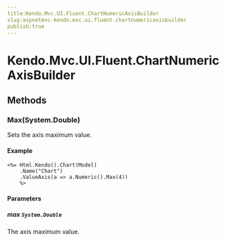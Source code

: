 ```yaml
---
title:Kendo.Mvc.UI.Fluent.ChartNumericAxisBuilder
slug:aspnetmvc-kendo.mvc.ui.fluent.chartnumericaxisbuilder
publish:true
---
```


# Kendo.Mvc.UI.Fluent.ChartNumericAxisBuilder

## Methods

### Max(System.Double)
Sets the axis maximum value.

#### Example
    <%= Html.Kendo().Chart(Model)
        .Name("Chart")
        .ValueAxis(a => a.Numeric().Max(4))
        %>

#### Parameters

##### max `System.Double`
The axis maximum value.